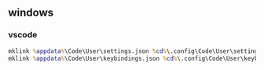 ## windows

### vscode

```cmd
mklink %appdata%\Code\User\settings.json %cd%\.config\Code\User\settings.json
mklink %appdata%\Code\User\keybindings.json %cd%\.config\Code\User\keybindings.json
```
